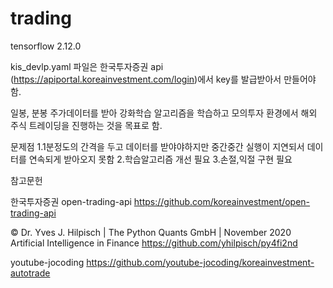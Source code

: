 # trading

tensorflow 2.12.0


kis_devlp.yaml 파일은 한국투자증권 api (https://apiportal.koreainvestment.com/login)에서 key를 발급받아서 만들어야함.

일봉, 분봉 주가데이터를 받아 강화학습 알고리즘을 학습하고 모의투자 환경에서 해외 주식 트레이딩을 진행하는 것을 목표로 함.

문제점
1.1분정도의 간격을 두고 데이터를 받야야하지만 중간중간 실행이 지연되서 데이터를 연속되게 받아오지 못함
2.학습알고리즘 개선 필요
3.손절,익절 구현 필요


참고문헌

한국투자증권 open-trading-api
https://github.com/koreainvestment/open-trading-api

© Dr. Yves J. Hilpisch | The Python Quants GmbH | November 2020
Artificial Intelligence in Finance
https://github.com/yhilpisch/py4fi2nd

youtube-jocoding
https://github.com/youtube-jocoding/koreainvestment-autotrade

